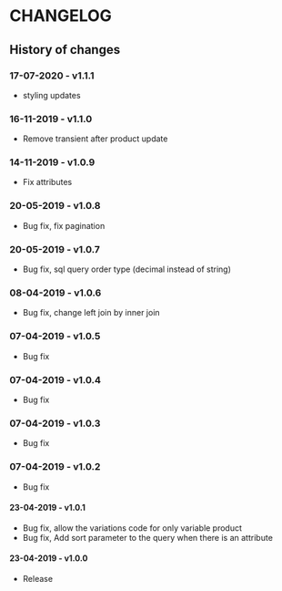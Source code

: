 # CHANGELOG

## History of changes

### 17-07-2020 - v1.1.1
* styling updates

### 16-11-2019 - v1.1.0
* Remove transient after product update

### 14-11-2019 - v1.0.9
* Fix attributes

### 20-05-2019 - v1.0.8
* Bug fix, fix pagination

### 20-05-2019 - v1.0.7
* Bug fix, sql query order type (decimal instead of string)

### 08-04-2019 - v1.0.6
* Bug fix, change left join by inner join

### 07-04-2019 - v1.0.5
* Bug fix

### 07-04-2019 - v1.0.4
* Bug fix

### 07-04-2019 - v1.0.3
* Bug fix

### 07-04-2019 - v1.0.2
* Bug fix

#### 23-04-2019 - v1.0.1
* Bug fix, allow the variations code for only variable product
* Bug fix, Add sort parameter to the query when there is an attribute

#### 23-04-2019 - v1.0.0
* Release
